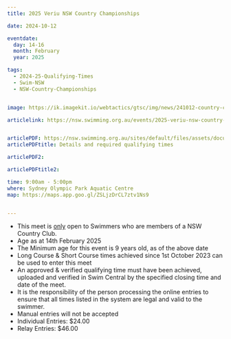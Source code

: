 ```yaml
---
title: 2025 Veriu NSW Country Championships

date: 2024-10-12

eventdate:
  day: 14-16
  month: February
  year: 2025

tags:
  - 2024-25-Qualifying-Times
  - Swim-NSW
  - NSW-Country-Championships


image: https://ik.imagekit.io/webtactics/gtsc/img/news/241012-country-championships.jpg

articlelink: https://nsw.swimming.org.au/events/2025-veriu-nsw-country-championships


articlePDF: https://nsw.swimming.org.au/sites/default/files/assets/documents/2025%20NSW%20Country%20Championships%20Schedule%20of%20Events%20FINAL.pdf
articlePDFtitle: Details and required qualifying times

articlePDF2: 

articlePDFtitle2: 

time: 9:00am - 5:00pm
where: Sydney Olympic Park Aquatic Centre
map: https://maps.app.goo.gl/ZSLjzDrCL7ztv1Ns9


---
```



<ul><li>This meet is <u>only</u> open to Swimmers who are members of a NSW Country Club.&nbsp;</li>
	<li>Age as at 14th February 2025</li>
	<li>The Minimum age for this event is 9 years old, as of the above date</li>
	<li>Long Course &amp; Short Course times achieved since 1st October 2023&nbsp;can be used to enter this meet</li>
	<li>An approved &amp; verified qualifying time must have been achieved, uploaded and verified in Swim Central by the specified closing time and date of the meet.</li>
	<li>It is the responsibility of the person processing the online entries to ensure that all times listed in the system are legal and valid to the swimmer.</li>
	<li>Manual entries will not be accepted&nbsp;</li>
	<li>Individual Entries: $24.00</li>
	<li>Relay Entries: $46.00</li>
</ul>